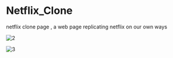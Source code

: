 # Netflix_Clone
netflix clone page , a web page replicating netflix on our own ways

![2]("https://github.com/esvishal/Netflix_Clone/blob/main/Screenshot%202025-04-11%20110428.png")

![3]("")
